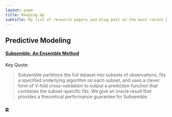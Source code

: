 ```yaml
---
layout: page
title: Keeping Up
subtitle: My list of research papers and blog post on the most recent Data Science Best Practices
---
```


## Predictive Modeling

#### [Subsemble: An Ensemble Method](http://www.ncbi.nlm.nih.gov/pubmed/24778462)

Key Quote: 
> Subsemble partitions the full dataset into subsets of observations, fits a specified underlying algorithm on each subset, and uses a clever form of V-fold cross-validation to output a prediction function that combines the subset-specific fits. We give an oracle result that provides a theoretical performance guarantee for Subsemble.


### R

###